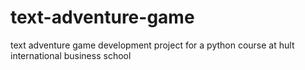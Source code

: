 # text-adventure-game
text adventure game development project for a python course at hult international business school  
